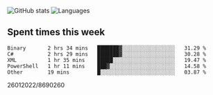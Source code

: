 ![GitHub stats](https://github-readme-stats.vercel.app/api?username=emipa606&theme=github_dark&show_icons=true) 
![Languages](https://github-readme-stats.vercel.app/api/top-langs/?username=emipa606&theme=github_dark&layout=compact)

## Spent times this week
<!--START_SECTION:waka-->

```text
Binary       2 hrs 34 mins   ███████▓░░░░░░░░░░░░░░░░░   31.29 %
C#           2 hrs 29 mins   ███████▓░░░░░░░░░░░░░░░░░   30.28 %
XML          1 hr 35 mins    █████░░░░░░░░░░░░░░░░░░░░   19.47 %
PowerShell   1 hr 11 mins    ███▓░░░░░░░░░░░░░░░░░░░░░   14.58 %
Other        19 mins         █░░░░░░░░░░░░░░░░░░░░░░░░   03.87 %
```

<!--END_SECTION:waka-->


26012022/8690260
